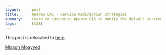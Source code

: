 ```yaml
---
layout:     post
title:      Apereo CAS - Service Redirection Strategies
summary:    Learn to customize Apereo CAS to modify the default strategy used for redirecting the authentication flow back to relying parties.
tags:       [CAS]
---
```


This post is relocated to [here](https://fawnoos.com/2019/10/31/cas62x-service-redirect-strategy/).


[Misagh Moayyed](https://fawnoos.com)
